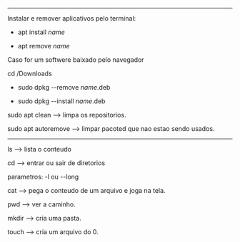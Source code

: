 ----------------------------------------------------------------------------------
Instalar e remover aplicativos pelo terminal:

* apt install *name*

* apt remove *name*

Caso for um softwere baixado pelo navegador

cd /Downloads

* sudo dpkg --remove *name*.deb

* sudo dpkg --install *name*.deb

sudo apt clean --> limpa os repositorios.

sudo apt autoremove --> limpar pacoted que nao estao sendo usados.

----------------------------------------------------------------------------------
ls --> lista o conteudo

cd --> entrar ou sair de diretorios

parametros: -l ou --long

cat --> pega o conteudo de um arquivo e joga na tela.

pwd --> ver a caminho.

mkdir --> cria uma pasta.

touch --> cria um arquivo do 0.


